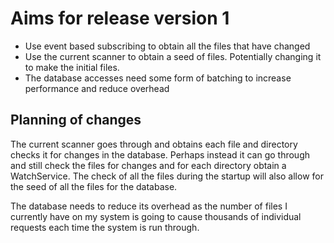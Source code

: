 # Aims for release version 1
 * Use event based subscribing to obtain all the files that have changed
 * Use the current scanner to obtain a seed of files. Potentially changing it to make the initial files.
 * The database accesses need some form of batching to increase performance and reduce overhead
 
## Planning of changes
The current scanner goes through and obtains each file and directory checks it for changes in the database. Perhaps
instead it can go through and still check the files for changes and for each directory obtain a WatchService. The
check of all the files during the startup will also allow for the seed of all the files for the database.

The database needs to reduce its overhead as the number of files I currently have on my system is going to cause thousands
of individual requests each time the system is run through.